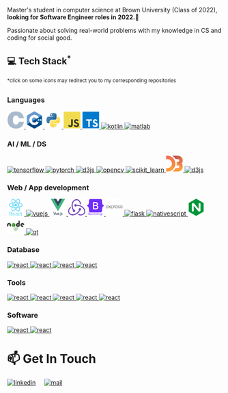 <link rel="stylesheet" href="https://cdn.jsdelivr.net/gh/devicons/devicon@v2.11.0/devicon.min.css">


Master's student in computer science at Brown University (Class of 2022), __looking for Software Engineer roles in 2022.🔧__

Passionate about solving real-world problems with my knowledge in CS and coding for social good.

## 💻 Tech Stack<sup>*</sup>
<sup>*click on some icons may redirect you to my corresponding repositories</sup>
### Languages

<p align="left"> 
 
<a href="https://github.com/player-eric/NEU_OS_filesys" target="_blank"> <img src="https://raw.githubusercontent.com/devicons/devicon/master/icons/c/c-original.svg" alt="c" width="40" height="40"/> </a> 
 <a href="https://github.com/player-eric/NEU_OS_filesys" target="_blank"> <img src="https://raw.githubusercontent.com/devicons/devicon/master/icons/cplusplus/cplusplus-original.svg" alt="cplusplus" width="40" height="40"/> </a> 
 <a href="https://github.com/player-eric/CoverYourNose" target="_blank"> 
  <img src="https://raw.githubusercontent.com/devicons/devicon/master/icons/python/python-original.svg" alt="python" width="40" height="40"/> </a> 
 <a href="https://github.com/player-eric/BrownBytes" target="_blank"> <img src="https://raw.githubusercontent.com/devicons/devicon/master/icons/javascript/javascript-original.svg" alt="javascript" width="40" height="40"/> </a> 
  <a href="#" target="_blank"> 
 <img src="https://raw.githubusercontent.com/devicons/devicon/master/icons/typescript/typescript-original.svg" alt="typescript" width="40" height="40"/> </a> 
 <a href="#" target="_blank"> 
 <img src="https://www.vectorlogo.zone/logos/kotlinlang/kotlinlang-icon.svg" alt="kotlin" width="40" height="40"/> </a> 
 <a href="#" target="_blank"> <img src="https://upload.wikimedia.org/wikipedia/commons/thumb/2/21/Matlab_Logo.png/667px-Matlab_Logo.png" alt="matlab" width="40" height="40"/> </a> 
 </p>


### AI / ML / DS

<p align="left">
  <a href="https://github.com/player-eric/CoverYourNose" target="_blank"> <img src="https://www.vectorlogo.zone/logos/tensorflow/tensorflow-icon.svg" alt="tensorflow" width="40" height="40"/> </a> 
 <a href="https://github.com/player-eric/CoverYourNose" target="_blank"> <img src="https://www.vectorlogo.zone/logos/pytorch/pytorch-icon.svg" alt="pytorch" width="40" height="40"/> </a> 
  <a href="https://github.com/player-eric/Digging-into-Movies-Posters" target="_blank"> <img src="https://upload.wikimedia.org/wikipedia/commons/thumb/a/ae/Keras_logo.svg/1200px-Keras_logo.svg.png" alt="d3js" width="40" height="40"/> </a> 
 <a href="https://github.com/player-eric/CoverYourNose" target="_blank"> <img src="https://www.vectorlogo.zone/logos/opencv/opencv-icon.svg" alt="opencv" width="40" height="40"/> </a> 
 <a href="https://github.com/player-eric/NMT-Visualizer" target="_blank"> <img src="https://upload.wikimedia.org/wikipedia/commons/0/05/Scikit_learn_logo_small.svg" alt="scikit_learn" width="40" height="40"/> </a> 
  <a href="https://github.com/player-eric/NMT-Visualizer" target="_blank"> <img src="https://raw.githubusercontent.com/devicons/devicon/master/icons/d3js/d3js-original.svg" alt="d3js" width="40" height="40"/> </a> 
  <a href="https://github.com/player-eric/NMT-Visualizer" target="_blank"> <img src="https://user-images.githubusercontent.com/50221806/86498201-a8bd8680-bd39-11ea-9d08-66b610a8dc01.png" alt="d3js" width="40" height="40"/> </a> 
</p>


### Web / App development
<p align="left"> 
  <a href="https://github.com/player-eric/BrownBytes" target="_blank"> <img src="https://raw.githubusercontent.com/devicons/devicon/master/icons/react/react-original-wordmark.svg" alt="react" width="40" height="40"/> </a> 
   <a href="#" target="_blank"> <img src="https://angular.io/assets/images/logos/angular/angular.png" alt="vuejs" width="40" height="40"/> </a> 
  <a href="https://github.com/player-eric/gapsule" target="_blank"> <img src="https://raw.githubusercontent.com/devicons/devicon/master/icons/vuejs/vuejs-original-wordmark.svg" alt="vuejs" width="40" height="40"/> </a> 
 <a href="https://github.com/player-eric/BrownBytes" target="_blank"> <img src="https://raw.githubusercontent.com/devicons/devicon/master/icons/redux/redux-original.svg" alt="redux" width="40" height="40"/> </a> 
 <a href="https://github.com/player-eric/BrownBytes" target="_blank"> <img src="https://raw.githubusercontent.com/devicons/devicon/master/icons/bootstrap/bootstrap-plain-wordmark.svg" alt="bootstrap" width="40" height="40"/> </a> 
 <a href="https://github.com/player-eric/BrownBytes" target="_blank"> <img src="https://raw.githubusercontent.com/devicons/devicon/master/icons/express/express-original-wordmark.svg" alt="express" width="40" height="40"/> </a> 
 <a href="https://github.com/player-eric/CoverYourNose" target="_blank"> <img src="https://www.vectorlogo.zone/logos/pocoo_flask/pocoo_flask-icon.svg" alt="flask" width="40" height="40"/> </a> 
 <a href="#" target="_blank"> <img src="https://raw.githubusercontent.com/detain/svg-logos/780f25886640cef088af994181646db2f6b1a3f8/svg/nativescript.svg" alt="nativescript" width="40" height="40"/> </a> 
 <a href="https://github.com/player-eric/BrownBytes" target="_blank"> <img src="https://raw.githubusercontent.com/devicons/devicon/master/icons/nginx/nginx-original.svg" alt="nginx" width="40" height="40"/> </a> 
 <a href="https://github.com/player-eric/BrownBytes" target="_blank"> <img src="https://raw.githubusercontent.com/devicons/devicon/master/icons/nodejs/nodejs-original-wordmark.svg" alt="nodejs" width="40" height="40"/> </a> 
 <a href="#" target="_blank"> <img src="https://upload.wikimedia.org/wikipedia/commons/0/0b/Qt_logo_2016.svg" alt="qt" width="40" height="40"/> </a> 
</p>


### Database
<p align="left"> 
<a href="https://github.com/player-eric/BrownBytes" target="_blank"> <img src="https://pngimg.com/uploads/mysql/mysql_PNG23.png" alt="react" width="40" height="40"/> </a> 
 <a href="#" target="_blank"> <img src="https://infinapps.com/wp-content/uploads/2018/10/mongodb-logo.png" alt="react" width="40" height="40"/> </a> 
 <a href="#" target="_blank"> <img src="https://upload.wikimedia.org/wikipedia/commons/thumb/2/29/Postgresql_elephant.svg/1200px-Postgresql_elephant.svg.png" alt="react" width="40" height="40"/> </a> 
 <a href="#" target="_blank"> <img src="https://go.neo4j.com/rs/710-RRC-335/images/neo4j_logo_globe.png" alt="react" width="40" height="40"/> </a> 
</p>

### Tools
<p align="left"> 
<a href="https://github.com/player-eric/CoverYourNose" target="_blank"> <img src="https://www.docker.com/sites/default/files/d8/styles/role_icon/public/2019-07/Moby-logo.png?itok=sYH_JEaJ" alt="react" width="40" height="40"/> </a> 
 <a href="https://github.com/player-eric/gapsule" target="_blank"> <img src="https://travis-ci.org/images/logos/TravisCI-Mascot-1.png" alt="react" width="40" height="40"/> </a> 
 <a href="#" target="_blank"> <img src="http://ww1.prweb.com/prfiles/2017/04/12/15013279/200x200_360%20logo.png" alt="react" width="40" height="40"/> </a> 
 <a href="#" target="_blank"> <img src="https://git-scm.com/images/logos/downloads/Git-Icon-1788C.png" alt="react" width="40" height="40"/> </a> 
<a href="https://github.com/player-eric/NMT-Visualizer" target="_blank"> <img src="https://miro.medium.com/max/724/1*aDcnXab1QC_5KF8JUxDEYA.png" alt="react" width="80" height="40"/> </a> 
</p>

### Software
<p align="left"> 
<a href="#" target="_blank"> <img src="https://i.pinimg.com/originals/9c/ea/ba/9ceaba69b7a9f89158ff953107978f3e.png" alt="react" width="40" height="40"/> </a> 
 <a href="#" target="_blank"> <img src="https://upload.wikimedia.org/wikipedia/en/9/9f/2015_Final_Cut_Pro_Logo.png" alt="react" width="40" height="40"/> </a> 
 
</p>

# 📫 Get In Touch
<a href="https://www.linkedin.com/in/shiqin-yan/" target="_blank"><img src="https://www.vectorlogo.zone/logos/linkedin/linkedin-icon.svg" width="30px" alt="linkedin"></a>
&nbsp; &nbsp;
<a href="mailto:shiqin_yan@brown.edu" target="_blank"><img src="https://www.vectorlogo.zone/logos/gmail/gmail-icon.svg" width="30px" alt="mail"></a> 
&nbsp; &nbsp;
